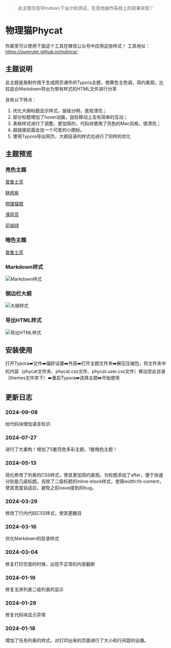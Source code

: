 >此主题仅在Windows下设计和测试，在其他操作系统上的效果未知！

# 物理猫Phycat
你甚至可以使用下面这个工具在微信公众号中应用这些样式！
工具地址：https://sumruler.github.io/mdnice/
## 主题说明

此主题是我制作用于生成网页课件的Typora主题，橙黄色主色调，简约美观。比较适合Markdown导出为带有样式的HTML文件进行分享

具有以下特点：
1. 优化大纲标题显示样式，层级分明，直观漂亮；
2. 部分标题增加了hover动画，鼠标移动上去有简单的互动；
3. 表格样式进行了调整，更加简约，代码块使用了亮色的Mac风格，很漂亮；
4. 超链接前面会加一个可爱的小图标。
5. 使用Typora导出网页，大纲目录的样式也进行了同样的优化

## 主题预览

### 亮色主题

[普鲁士蓝](https://sumruler.github.io/typora-theme-phycat/phycat-plusblue.html)

[魅惑紫](https://sumruler.github.io/typora-theme-phycat/phycat-purple.html)

[物理猫橙](https://sumruler.github.io/typora-theme-phycat/phycat-orange.html)

[薄荷蓝](https://sumruler.github.io/typora-theme-phycat/phycat-mint.html)

[前端绿](https://sumruler.github.io/typora-theme-phycat/phycat-green.html)

### 暗色主题

[普鲁士蓝](https://sumruler.github.io/typora-theme-phycat/phycat-dark.html)



### Markdown样式

![Markdown样式](https://cdn.phycat.cn/img/typora-theme-phycat.png)

### 侧边栏大纲

![大纲样式](https://cdn.phycat.cn/img/github/phycat-outline.png)

### 导出HTML样式

![导出HTML样式](https://cdn.phycat.cn/img/github/phycat-HTML.png)

## 安装使用

打开Typora➡️文件➡️偏好设置➡️外观➡️打开主题文件夹➡️解压压缩包，将文件夹中的内容（phycat文件夹、phycat.css文件、phycat.user.css文件）移动至此目录（themes文件夹下）➡️重启Typora➡️选择主题➡️开始使用

## 更新日志 
### 2024-09-08
给代码块增加语言标识.
### 2024-07-27
进行了大重构！增加了5套亮色多彩主题，1套暗色主题！
### 2024-05-13
简化修改了列表的CSS样式，使其更加简约直观。为标题添加了after，便于快速分别是几级标题。去除了二级标题的inline-block样式，使用width:fit-content，使其宽度自适应，避免之前issue提到的bug。
### 2024-03-29
修改了行内代码CSS样式，使其更醒目
### 2024-03-16
优化Markdown的目录样式
### 2024-03-04
修复打印页面的时候，出现不正常的内容截断
### 2024-01-19
修复无序列表二级列表的显示
### 2024-01-29
修复代码块显示异常
### 2024-01-18
增加了任务列表的样式，对打印出来的页面进行了大小和行间距的设置。




